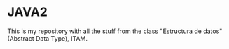 # JAVA2
This is  my repository with all the stuff from the class "Estructura de datos" (Abstract Data Type), ITAM.
